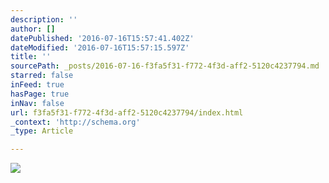 ```yaml
---
description: ''
author: []
datePublished: '2016-07-16T15:57:41.402Z'
dateModified: '2016-07-16T15:57:15.597Z'
title: ''
sourcePath: _posts/2016-07-16-f3fa5f31-f772-4f3d-aff2-5120c4237794.md
starred: false
inFeed: true
hasPage: true
inNav: false
url: f3fa5f31-f772-4f3d-aff2-5120c4237794/index.html
_context: 'http://schema.org'
_type: Article

---
```

![](https://the-grid-user-content.s3-us-west-2.amazonaws.com/c93ad828-25b1-4463-a810-15adc03a9379.jpg)